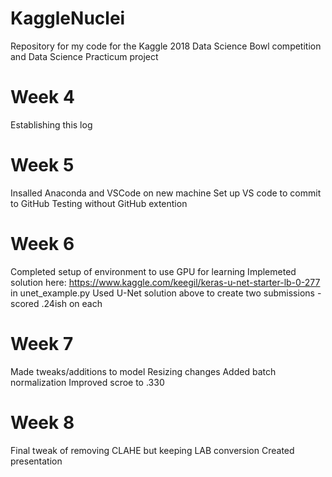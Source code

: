 # KaggleNuclei
Repository for my code for the Kaggle 2018 Data Science Bowl competition and Data Science Practicum project

# Week 4
Establishing this log

# Week 5 
Insalled Anaconda and VSCode on new machine
Set up VS code to commit to GitHub 
Testing without GitHub extention

# Week 6
Completed setup of environment to use GPU for learning
Implemeted solution here: https://www.kaggle.com/keegil/keras-u-net-starter-lb-0-277 in unet_example.py
Used U-Net solution above to create two submissions - scored .24ish on each

# Week 7
Made tweaks/additions to model
Resizing changes
Added batch normalization
Improved scroe to .330

# Week 8
Final tweak of removing CLAHE but keeping LAB conversion
Created presentation